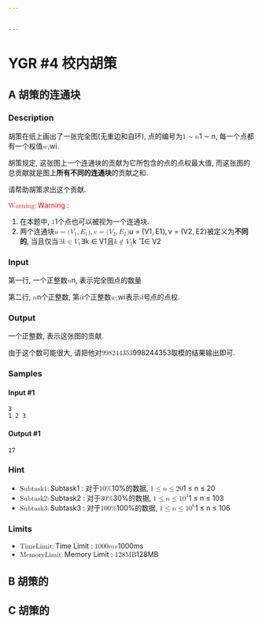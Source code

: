 ```yaml
---


---
```


<h1 id="ygr-4-校内胡策">YGR #4 校内胡策</h1>
<h2 id="a-胡策的连通块">A 胡策的连通块</h2>
<h3 id="description">Description</h3>
<p>胡策在纸上画出了一张完全图(无重边和自环), 点的编号为<span class="katex--inline"><span class="katex"><span class="katex-mathml"><math><semantics><mrow><mn>1</mn><mo>∼</mo><mi>n</mi></mrow><annotation encoding="application/x-tex">1\sim n</annotation></semantics></math></span><span class="katex-html" aria-hidden="true"><span class="base"><span class="strut" style="height: 0.64444em; vertical-align: 0em;"></span><span class="mord">1</span><span class="mspace" style="margin-right: 0.277778em;"></span><span class="mrel">∼</span><span class="mspace" style="margin-right: 0.277778em;"></span></span><span class="base"><span class="strut" style="height: 0.43056em; vertical-align: 0em;"></span><span class="mord mathdefault">n</span></span></span></span></span>, 每一个点都有一个权值<span class="katex--inline"><span class="katex"><span class="katex-mathml"><math><semantics><mrow><msub><mi>w</mi><mi>i</mi></msub></mrow><annotation encoding="application/x-tex">w_i</annotation></semantics></math></span><span class="katex-html" aria-hidden="true"><span class="base"><span class="strut" style="height: 0.58056em; vertical-align: -0.15em;"></span><span class="mord"><span class="mord mathdefault" style="margin-right: 0.02691em;">w</span><span class="msupsub"><span class="vlist-t vlist-t2"><span class="vlist-r"><span class="vlist" style="height: 0.311664em;"><span class="" style="top: -2.55em; margin-left: -0.02691em; margin-right: 0.05em;"><span class="pstrut" style="height: 2.7em;"></span><span class="sizing reset-size6 size3 mtight"><span class="mord mathdefault mtight">i</span></span></span></span><span class="vlist-s">​</span></span><span class="vlist-r"><span class="vlist" style="height: 0.15em;"><span class=""></span></span></span></span></span></span></span></span></span></span>.</p>
<p>胡策规定, 这张图上一个连通块的贡献为它所包含的点的点权最大值, 而这张图的总贡献就是图上<strong>所有不同的连通块</strong>的贡献之和.</p>
<p>请帮助胡策求出这个贡献.</p>
<p><span class="katex--display"><span class="katex-display"><span class="katex"><span class="katex-mathml"><math><semantics><mrow><mstyle mathcolor="red"><mrow><mi mathvariant="normal">W</mi><mi mathvariant="normal">a</mi><mi mathvariant="normal">r</mi><mi mathvariant="normal">n</mi><mi mathvariant="normal">i</mi><mi mathvariant="normal">n</mi><mi mathvariant="normal">g</mi><mo>:</mo></mrow></mstyle></mrow><annotation encoding="application/x-tex">\rm \color{red}{Warning:}</annotation></semantics></math></span><span class="katex-html" aria-hidden="true"><span class="base"><span class="strut" style="height: 0.87777em; vertical-align: -0.19444em;"></span><span class="mord"><span class="mord" style="color: red;"><span class="mord mathrm" style="margin-right: 0.01389em; color: red;">W</span><span class="mord mathrm" style="color: red;">a</span><span class="mord mathrm" style="color: red;">r</span><span class="mord mathrm" style="color: red;">n</span><span class="mord mathrm" style="color: red;">i</span><span class="mord mathrm" style="color: red;">n</span><span class="mord mathrm" style="margin-right: 0.01389em; color: red;">g</span><span class="mspace" style="color: red; margin-right: 0.277778em;"></span><span class="mrel" style="color: red;">:</span></span></span></span></span></span></span></span></p>
<ol>
<li>在本题中, <span class="katex--inline"><span class="katex"><span class="katex-mathml"><math><semantics><mrow><mn>1</mn></mrow><annotation encoding="application/x-tex">1</annotation></semantics></math></span><span class="katex-html" aria-hidden="true"><span class="base"><span class="strut" style="height: 0.64444em; vertical-align: 0em;"></span><span class="mord">1</span></span></span></span></span>个点也可以被视为一个连通块.</li>
<li>两个连通块<span class="katex--inline"><span class="katex"><span class="katex-mathml"><math><semantics><mrow><mi>u</mi><mo>=</mo><mo stretchy="false">(</mo><msub><mi>V</mi><mn>1</mn></msub><mo separator="true">,</mo><msub><mi>E</mi><mn>1</mn></msub><mo stretchy="false">)</mo><mo separator="true">,</mo><mi>v</mi><mo>=</mo><mo stretchy="false">(</mo><msub><mi>V</mi><mn>2</mn></msub><mo separator="true">,</mo><msub><mi>E</mi><mn>2</mn></msub><mo stretchy="false">)</mo></mrow><annotation encoding="application/x-tex">u = (V_1,E_1), v = (V_2,E_2)</annotation></semantics></math></span><span class="katex-html" aria-hidden="true"><span class="base"><span class="strut" style="height: 0.43056em; vertical-align: 0em;"></span><span class="mord mathdefault">u</span><span class="mspace" style="margin-right: 0.277778em;"></span><span class="mrel">=</span><span class="mspace" style="margin-right: 0.277778em;"></span></span><span class="base"><span class="strut" style="height: 1em; vertical-align: -0.25em;"></span><span class="mopen">(</span><span class="mord"><span class="mord mathdefault" style="margin-right: 0.22222em;">V</span><span class="msupsub"><span class="vlist-t vlist-t2"><span class="vlist-r"><span class="vlist" style="height: 0.301108em;"><span class="" style="top: -2.55em; margin-left: -0.22222em; margin-right: 0.05em;"><span class="pstrut" style="height: 2.7em;"></span><span class="sizing reset-size6 size3 mtight"><span class="mord mtight">1</span></span></span></span><span class="vlist-s">​</span></span><span class="vlist-r"><span class="vlist" style="height: 0.15em;"><span class=""></span></span></span></span></span></span><span class="mpunct">,</span><span class="mspace" style="margin-right: 0.166667em;"></span><span class="mord"><span class="mord mathdefault" style="margin-right: 0.05764em;">E</span><span class="msupsub"><span class="vlist-t vlist-t2"><span class="vlist-r"><span class="vlist" style="height: 0.301108em;"><span class="" style="top: -2.55em; margin-left: -0.05764em; margin-right: 0.05em;"><span class="pstrut" style="height: 2.7em;"></span><span class="sizing reset-size6 size3 mtight"><span class="mord mtight">1</span></span></span></span><span class="vlist-s">​</span></span><span class="vlist-r"><span class="vlist" style="height: 0.15em;"><span class=""></span></span></span></span></span></span><span class="mclose">)</span><span class="mpunct">,</span><span class="mspace" style="margin-right: 0.166667em;"></span><span class="mord mathdefault" style="margin-right: 0.03588em;">v</span><span class="mspace" style="margin-right: 0.277778em;"></span><span class="mrel">=</span><span class="mspace" style="margin-right: 0.277778em;"></span></span><span class="base"><span class="strut" style="height: 1em; vertical-align: -0.25em;"></span><span class="mopen">(</span><span class="mord"><span class="mord mathdefault" style="margin-right: 0.22222em;">V</span><span class="msupsub"><span class="vlist-t vlist-t2"><span class="vlist-r"><span class="vlist" style="height: 0.301108em;"><span class="" style="top: -2.55em; margin-left: -0.22222em; margin-right: 0.05em;"><span class="pstrut" style="height: 2.7em;"></span><span class="sizing reset-size6 size3 mtight"><span class="mord mtight">2</span></span></span></span><span class="vlist-s">​</span></span><span class="vlist-r"><span class="vlist" style="height: 0.15em;"><span class=""></span></span></span></span></span></span><span class="mpunct">,</span><span class="mspace" style="margin-right: 0.166667em;"></span><span class="mord"><span class="mord mathdefault" style="margin-right: 0.05764em;">E</span><span class="msupsub"><span class="vlist-t vlist-t2"><span class="vlist-r"><span class="vlist" style="height: 0.301108em;"><span class="" style="top: -2.55em; margin-left: -0.05764em; margin-right: 0.05em;"><span class="pstrut" style="height: 2.7em;"></span><span class="sizing reset-size6 size3 mtight"><span class="mord mtight">2</span></span></span></span><span class="vlist-s">​</span></span><span class="vlist-r"><span class="vlist" style="height: 0.15em;"><span class=""></span></span></span></span></span></span><span class="mclose">)</span></span></span></span></span>被定义为<strong>不同的</strong>, 当且仅当<span class="katex--inline"><span class="katex"><span class="katex-mathml"><math><semantics><mrow><mi mathvariant="normal">∃</mi><mi>k</mi><mo>∈</mo><msub><mi>V</mi><mn>1</mn></msub></mrow><annotation encoding="application/x-tex">\exist k \in V_1</annotation></semantics></math></span><span class="katex-html" aria-hidden="true"><span class="base"><span class="strut" style="height: 0.73354em; vertical-align: -0.0391em;"></span><span class="mord">∃</span><span class="mord mathdefault" style="margin-right: 0.03148em;">k</span><span class="mspace" style="margin-right: 0.277778em;"></span><span class="mrel">∈</span><span class="mspace" style="margin-right: 0.277778em;"></span></span><span class="base"><span class="strut" style="height: 0.83333em; vertical-align: -0.15em;"></span><span class="mord"><span class="mord mathdefault" style="margin-right: 0.22222em;">V</span><span class="msupsub"><span class="vlist-t vlist-t2"><span class="vlist-r"><span class="vlist" style="height: 0.301108em;"><span class="" style="top: -2.55em; margin-left: -0.22222em; margin-right: 0.05em;"><span class="pstrut" style="height: 2.7em;"></span><span class="sizing reset-size6 size3 mtight"><span class="mord mtight">1</span></span></span></span><span class="vlist-s">​</span></span><span class="vlist-r"><span class="vlist" style="height: 0.15em;"><span class=""></span></span></span></span></span></span></span></span></span></span>且<span class="katex--inline"><span class="katex"><span class="katex-mathml"><math><semantics><mrow><mi>k</mi><mo>∉</mo><msub><mi>V</mi><mn>2</mn></msub></mrow><annotation encoding="application/x-tex">k \not \in V_2</annotation></semantics></math></span><span class="katex-html" aria-hidden="true"><span class="base"><span class="strut" style="height: 0.88888em; vertical-align: -0.19444em;"></span><span class="mord mathdefault" style="margin-right: 0.03148em;">k</span><span class="mspace" style="margin-right: 0.277778em;"></span><span class="mrel"><span class="mord"><span class="vlist-t vlist-t2"><span class="vlist-r"><span class="vlist" style="height: 0.69444em;"><span class="" style="top: -3em;"><span class="pstrut" style="height: 3em;"></span><span class="rlap"><span class="strut" style="height: 0.88888em; vertical-align: -0.19444em;"></span><span class="inner"><span class="mrel"></span></span><span class="fix"></span></span></span></span><span class="vlist-s">​</span></span><span class="vlist-r"><span class="vlist" style="height: 0.19444em;"><span class=""></span></span></span></span></span></span></span><span class="base"><span class="strut" style="height: 0.5782em; vertical-align: -0.0391em;"></span><span class="mrel">∈</span><span class="mspace" style="margin-right: 0.277778em;"></span></span><span class="base"><span class="strut" style="height: 0.83333em; vertical-align: -0.15em;"></span><span class="mord"><span class="mord mathdefault" style="margin-right: 0.22222em;">V</span><span class="msupsub"><span class="vlist-t vlist-t2"><span class="vlist-r"><span class="vlist" style="height: 0.301108em;"><span class="" style="top: -2.55em; margin-left: -0.22222em; margin-right: 0.05em;"><span class="pstrut" style="height: 2.7em;"></span><span class="sizing reset-size6 size3 mtight"><span class="mord mtight">2</span></span></span></span><span class="vlist-s">​</span></span><span class="vlist-r"><span class="vlist" style="height: 0.15em;"><span class=""></span></span></span></span></span></span></span></span></span></span></li>
</ol>
<h3 id="input">Input</h3>
<p>第一行, 一个正整数<span class="katex--inline"><span class="katex"><span class="katex-mathml"><math><semantics><mrow><mi>n</mi></mrow><annotation encoding="application/x-tex">n</annotation></semantics></math></span><span class="katex-html" aria-hidden="true"><span class="base"><span class="strut" style="height: 0.43056em; vertical-align: 0em;"></span><span class="mord mathdefault">n</span></span></span></span></span>, 表示完全图点的数量</p>
<p>第二行, <span class="katex--inline"><span class="katex"><span class="katex-mathml"><math><semantics><mrow><mi>n</mi></mrow><annotation encoding="application/x-tex">n</annotation></semantics></math></span><span class="katex-html" aria-hidden="true"><span class="base"><span class="strut" style="height: 0.43056em; vertical-align: 0em;"></span><span class="mord mathdefault">n</span></span></span></span></span>个正整数, 第<span class="katex--inline"><span class="katex"><span class="katex-mathml"><math><semantics><mrow><mi>i</mi></mrow><annotation encoding="application/x-tex">i</annotation></semantics></math></span><span class="katex-html" aria-hidden="true"><span class="base"><span class="strut" style="height: 0.65952em; vertical-align: 0em;"></span><span class="mord mathdefault">i</span></span></span></span></span>个正整数<span class="katex--inline"><span class="katex"><span class="katex-mathml"><math><semantics><mrow><msub><mi>w</mi><mi>i</mi></msub></mrow><annotation encoding="application/x-tex">w_i</annotation></semantics></math></span><span class="katex-html" aria-hidden="true"><span class="base"><span class="strut" style="height: 0.58056em; vertical-align: -0.15em;"></span><span class="mord"><span class="mord mathdefault" style="margin-right: 0.02691em;">w</span><span class="msupsub"><span class="vlist-t vlist-t2"><span class="vlist-r"><span class="vlist" style="height: 0.311664em;"><span class="" style="top: -2.55em; margin-left: -0.02691em; margin-right: 0.05em;"><span class="pstrut" style="height: 2.7em;"></span><span class="sizing reset-size6 size3 mtight"><span class="mord mathdefault mtight">i</span></span></span></span><span class="vlist-s">​</span></span><span class="vlist-r"><span class="vlist" style="height: 0.15em;"><span class=""></span></span></span></span></span></span></span></span></span></span>表示<span class="katex--inline"><span class="katex"><span class="katex-mathml"><math><semantics><mrow><mi>i</mi></mrow><annotation encoding="application/x-tex">i</annotation></semantics></math></span><span class="katex-html" aria-hidden="true"><span class="base"><span class="strut" style="height: 0.65952em; vertical-align: 0em;"></span><span class="mord mathdefault">i</span></span></span></span></span>号点的点权.</p>
<h3 id="output">Output</h3>
<p>一个正整数, 表示这张图的贡献.</p>
<p>由于这个数可能很大, 请把他对<span class="katex--inline"><span class="katex"><span class="katex-mathml"><math><semantics><mrow><mn>998244353</mn></mrow><annotation encoding="application/x-tex">998244353</annotation></semantics></math></span><span class="katex-html" aria-hidden="true"><span class="base"><span class="strut" style="height: 0.64444em; vertical-align: 0em;"></span><span class="mord">9</span><span class="mord">9</span><span class="mord">8</span><span class="mord">2</span><span class="mord">4</span><span class="mord">4</span><span class="mord">3</span><span class="mord">5</span><span class="mord">3</span></span></span></span></span>取模的结果输出即可.</p>
<h3 id="samples">Samples</h3>
<h4 id="input-1">Input #1</h4>
<pre class=" language-markdown"><code class="prism  language-markdown">3
1 2 3
</code></pre>
<h4 id="output-1">Output #1</h4>
<pre class=" language-markdown"><code class="prism  language-markdown">17
</code></pre>
<h3 id="hint">Hint</h3>
<ul>
<li><span class="katex--inline"><span class="katex"><span class="katex-mathml"><math><semantics><mrow><mi mathvariant="normal">S</mi><mi mathvariant="normal">u</mi><mi mathvariant="normal">b</mi><mi mathvariant="normal">t</mi><mi mathvariant="normal">a</mi><mi mathvariant="normal">s</mi><mi mathvariant="normal">k</mi><mn>1</mn><mo>:</mo></mrow><annotation encoding="application/x-tex">\rm Subtask1:</annotation></semantics></math></span><span class="katex-html" aria-hidden="true"><span class="base"><span class="strut" style="height: 0.69444em; vertical-align: 0em;"></span><span class="mord"><span class="mord mathrm">S</span><span class="mord mathrm">u</span><span class="mord mathrm">b</span><span class="mord mathrm">t</span><span class="mord mathrm">a</span><span class="mord mathrm">s</span><span class="mord mathrm">k</span><span class="mord mathrm">1</span><span class="mspace" style="margin-right: 0.277778em;"></span><span class="mrel">:</span></span></span></span></span></span> 对于<span class="katex--inline"><span class="katex"><span class="katex-mathml"><math><semantics><mrow><mn>10</mn><mi mathvariant="normal">%</mi></mrow><annotation encoding="application/x-tex">10\%</annotation></semantics></math></span><span class="katex-html" aria-hidden="true"><span class="base"><span class="strut" style="height: 0.80556em; vertical-align: -0.05556em;"></span><span class="mord">1</span><span class="mord">0</span><span class="mord">%</span></span></span></span></span>的数据, <span class="katex--inline"><span class="katex"><span class="katex-mathml"><math><semantics><mrow><mn>1</mn><mo>≤</mo><mi>n</mi><mo>≤</mo><mn>20</mn></mrow><annotation encoding="application/x-tex">1 \leq n \leq 20</annotation></semantics></math></span><span class="katex-html" aria-hidden="true"><span class="base"><span class="strut" style="height: 0.78041em; vertical-align: -0.13597em;"></span><span class="mord">1</span><span class="mspace" style="margin-right: 0.277778em;"></span><span class="mrel">≤</span><span class="mspace" style="margin-right: 0.277778em;"></span></span><span class="base"><span class="strut" style="height: 0.77194em; vertical-align: -0.13597em;"></span><span class="mord mathdefault">n</span><span class="mspace" style="margin-right: 0.277778em;"></span><span class="mrel">≤</span><span class="mspace" style="margin-right: 0.277778em;"></span></span><span class="base"><span class="strut" style="height: 0.64444em; vertical-align: 0em;"></span><span class="mord">2</span><span class="mord">0</span></span></span></span></span></li>
<li><span class="katex--inline"><span class="katex"><span class="katex-mathml"><math><semantics><mrow><mi mathvariant="normal">S</mi><mi mathvariant="normal">u</mi><mi mathvariant="normal">b</mi><mi mathvariant="normal">t</mi><mi mathvariant="normal">a</mi><mi mathvariant="normal">s</mi><mi mathvariant="normal">k</mi><mn>2</mn><mo>:</mo></mrow><annotation encoding="application/x-tex">\rm Subtask2:</annotation></semantics></math></span><span class="katex-html" aria-hidden="true"><span class="base"><span class="strut" style="height: 0.69444em; vertical-align: 0em;"></span><span class="mord"><span class="mord mathrm">S</span><span class="mord mathrm">u</span><span class="mord mathrm">b</span><span class="mord mathrm">t</span><span class="mord mathrm">a</span><span class="mord mathrm">s</span><span class="mord mathrm">k</span><span class="mord mathrm">2</span><span class="mspace" style="margin-right: 0.277778em;"></span><span class="mrel">:</span></span></span></span></span></span> 对于<span class="katex--inline"><span class="katex"><span class="katex-mathml"><math><semantics><mrow><mn>30</mn><mi mathvariant="normal">%</mi></mrow><annotation encoding="application/x-tex">30\%</annotation></semantics></math></span><span class="katex-html" aria-hidden="true"><span class="base"><span class="strut" style="height: 0.80556em; vertical-align: -0.05556em;"></span><span class="mord">3</span><span class="mord">0</span><span class="mord">%</span></span></span></span></span>的数据, <span class="katex--inline"><span class="katex"><span class="katex-mathml"><math><semantics><mrow><mn>1</mn><mo>≤</mo><mi>n</mi><mo>≤</mo><mn>1</mn><msup><mn>0</mn><mn>3</mn></msup></mrow><annotation encoding="application/x-tex">1 \leq n \leq 10^3</annotation></semantics></math></span><span class="katex-html" aria-hidden="true"><span class="base"><span class="strut" style="height: 0.78041em; vertical-align: -0.13597em;"></span><span class="mord">1</span><span class="mspace" style="margin-right: 0.277778em;"></span><span class="mrel">≤</span><span class="mspace" style="margin-right: 0.277778em;"></span></span><span class="base"><span class="strut" style="height: 0.77194em; vertical-align: -0.13597em;"></span><span class="mord mathdefault">n</span><span class="mspace" style="margin-right: 0.277778em;"></span><span class="mrel">≤</span><span class="mspace" style="margin-right: 0.277778em;"></span></span><span class="base"><span class="strut" style="height: 0.814108em; vertical-align: 0em;"></span><span class="mord">1</span><span class="mord"><span class="mord">0</span><span class="msupsub"><span class="vlist-t"><span class="vlist-r"><span class="vlist" style="height: 0.814108em;"><span class="" style="top: -3.063em; margin-right: 0.05em;"><span class="pstrut" style="height: 2.7em;"></span><span class="sizing reset-size6 size3 mtight"><span class="mord mtight">3</span></span></span></span></span></span></span></span></span></span></span></span></li>
<li><span class="katex--inline"><span class="katex"><span class="katex-mathml"><math><semantics><mrow><mi mathvariant="normal">S</mi><mi mathvariant="normal">u</mi><mi mathvariant="normal">b</mi><mi mathvariant="normal">t</mi><mi mathvariant="normal">a</mi><mi mathvariant="normal">s</mi><mi mathvariant="normal">k</mi><mn>3</mn><mo>:</mo></mrow><annotation encoding="application/x-tex">\rm Subtask3:</annotation></semantics></math></span><span class="katex-html" aria-hidden="true"><span class="base"><span class="strut" style="height: 0.69444em; vertical-align: 0em;"></span><span class="mord"><span class="mord mathrm">S</span><span class="mord mathrm">u</span><span class="mord mathrm">b</span><span class="mord mathrm">t</span><span class="mord mathrm">a</span><span class="mord mathrm">s</span><span class="mord mathrm">k</span><span class="mord mathrm">3</span><span class="mspace" style="margin-right: 0.277778em;"></span><span class="mrel">:</span></span></span></span></span></span> 对于<span class="katex--inline"><span class="katex"><span class="katex-mathml"><math><semantics><mrow><mn>100</mn><mi mathvariant="normal">%</mi></mrow><annotation encoding="application/x-tex">100\%</annotation></semantics></math></span><span class="katex-html" aria-hidden="true"><span class="base"><span class="strut" style="height: 0.80556em; vertical-align: -0.05556em;"></span><span class="mord">1</span><span class="mord">0</span><span class="mord">0</span><span class="mord">%</span></span></span></span></span>的数据, <span class="katex--inline"><span class="katex"><span class="katex-mathml"><math><semantics><mrow><mn>1</mn><mo>≤</mo><mi>n</mi><mo>≤</mo><mn>1</mn><msup><mn>0</mn><mn>6</mn></msup></mrow><annotation encoding="application/x-tex">1 \leq n \leq 10^6</annotation></semantics></math></span><span class="katex-html" aria-hidden="true"><span class="base"><span class="strut" style="height: 0.78041em; vertical-align: -0.13597em;"></span><span class="mord">1</span><span class="mspace" style="margin-right: 0.277778em;"></span><span class="mrel">≤</span><span class="mspace" style="margin-right: 0.277778em;"></span></span><span class="base"><span class="strut" style="height: 0.77194em; vertical-align: -0.13597em;"></span><span class="mord mathdefault">n</span><span class="mspace" style="margin-right: 0.277778em;"></span><span class="mrel">≤</span><span class="mspace" style="margin-right: 0.277778em;"></span></span><span class="base"><span class="strut" style="height: 0.814108em; vertical-align: 0em;"></span><span class="mord">1</span><span class="mord"><span class="mord">0</span><span class="msupsub"><span class="vlist-t"><span class="vlist-r"><span class="vlist" style="height: 0.814108em;"><span class="" style="top: -3.063em; margin-right: 0.05em;"><span class="pstrut" style="height: 2.7em;"></span><span class="sizing reset-size6 size3 mtight"><span class="mord mtight">6</span></span></span></span></span></span></span></span></span></span></span></span></li>
</ul>
<h3 id="limits">Limits</h3>
<ul>
<li><span class="katex--inline"><span class="katex"><span class="katex-mathml"><math><semantics><mrow><mi mathvariant="normal">T</mi><mi mathvariant="normal">i</mi><mi mathvariant="normal">m</mi><mi mathvariant="normal">e</mi>  <mi mathvariant="normal">L</mi><mi mathvariant="normal">i</mi><mi mathvariant="normal">m</mi><mi mathvariant="normal">i</mi><mi mathvariant="normal">t</mi><mo>:</mo></mrow><annotation encoding="application/x-tex">\rm Time \; Limit:</annotation></semantics></math></span><span class="katex-html" aria-hidden="true"><span class="base"><span class="strut" style="height: 0.68333em; vertical-align: 0em;"></span><span class="mord"><span class="mord mathrm">T</span><span class="mord mathrm">i</span><span class="mord mathrm">m</span><span class="mord mathrm">e</span><span class="mspace" style="margin-right: 0.277778em;"></span><span class="mord mathrm">L</span><span class="mord mathrm">i</span><span class="mord mathrm">m</span><span class="mord mathrm">i</span><span class="mord mathrm">t</span><span class="mspace" style="margin-right: 0.277778em;"></span><span class="mrel">:</span></span></span></span></span></span> <span class="katex--inline"><span class="katex"><span class="katex-mathml"><math><semantics><mrow><mn>1000</mn><mi>m</mi><mi>s</mi></mrow><annotation encoding="application/x-tex">1000ms</annotation></semantics></math></span><span class="katex-html" aria-hidden="true"><span class="base"><span class="strut" style="height: 0.64444em; vertical-align: 0em;"></span><span class="mord">1</span><span class="mord">0</span><span class="mord">0</span><span class="mord">0</span><span class="mord mathdefault">m</span><span class="mord mathdefault">s</span></span></span></span></span></li>
<li><span class="katex--inline"><span class="katex"><span class="katex-mathml"><math><semantics><mrow><mi mathvariant="normal">M</mi><mi mathvariant="normal">e</mi><mi mathvariant="normal">m</mi><mi mathvariant="normal">o</mi><mi mathvariant="normal">r</mi><mi mathvariant="normal">y</mi>  <mi mathvariant="normal">L</mi><mi mathvariant="normal">i</mi><mi mathvariant="normal">m</mi><mi mathvariant="normal">i</mi><mi mathvariant="normal">t</mi><mo>:</mo></mrow><annotation encoding="application/x-tex">\rm Memory \; Limit:</annotation></semantics></math></span><span class="katex-html" aria-hidden="true"><span class="base"><span class="strut" style="height: 0.87777em; vertical-align: -0.19444em;"></span><span class="mord"><span class="mord mathrm">M</span><span class="mord mathrm">e</span><span class="mord mathrm">m</span><span class="mord mathrm">o</span><span class="mord mathrm">r</span><span class="mord mathrm" style="margin-right: 0.01389em;">y</span><span class="mspace" style="margin-right: 0.277778em;"></span><span class="mord mathrm">L</span><span class="mord mathrm">i</span><span class="mord mathrm">m</span><span class="mord mathrm">i</span><span class="mord mathrm">t</span><span class="mspace" style="margin-right: 0.277778em;"></span><span class="mrel">:</span></span></span></span></span></span> <span class="katex--inline"><span class="katex"><span class="katex-mathml"><math><semantics><mrow><mn>128</mn><mrow><mi mathvariant="normal">M</mi><mi mathvariant="normal">B</mi></mrow></mrow><annotation encoding="application/x-tex">128 \rm MB</annotation></semantics></math></span><span class="katex-html" aria-hidden="true"><span class="base"><span class="strut" style="height: 0.68333em; vertical-align: 0em;"></span><span class="mord">1</span><span class="mord">2</span><span class="mord">8</span><span class="mord"><span class="mord mathrm">M</span><span class="mord mathrm">B</span></span></span></span></span></span></li>
</ul>
<h2 id="b-胡策的">B 胡策的</h2>
<h2 id="c-胡策的">C 胡策的</h2>

